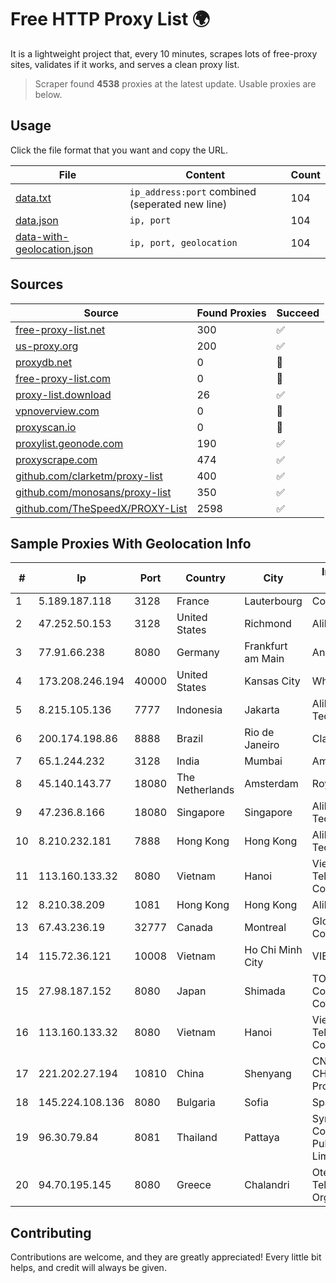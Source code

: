 
# Free HTTP Proxy List 🌍

It is a lightweight project that, every 10 minutes, scrapes lots of free-proxy sites, validates if it works, and serves a clean proxy list.


> Scraper found **4538** proxies at the latest update. Usable proxies are below.

## Usage

Click the file format that you want and copy the URL.


|File|Content|Count|
|----|-------|-----|
|[data.txt](https://raw.githubusercontent.com/themiralay/Proxy-List-World/master/data.txt)|`ip_address:port` combined (seperated new line)|104|
|[data.json](https://raw.githubusercontent.com/themiralay/Proxy-List-World/master/data.json)|`ip, port`|104|
|[data-with-geolocation.json](https://raw.githubusercontent.com/themiralay/Proxy-List-World/master/data-with-geolocation.json)|`ip, port, geolocation`|104|

## Sources

|Source|Found Proxies|Succeed|
|------|-------------|-------|
|[free-proxy-list.net](https://free-proxy-list.net)|300|✅|
|[us-proxy.org](https://www.us-proxy.org)|200|✅|
|[proxydb.net](http://proxydb.net)|0|🚫|
|[free-proxy-list.com](https://free-proxy-list.com/?page=&port=&type%5B%5D=http&type%5B%5D=https&up_time=0&search=Search)|0|🚫|
|[proxy-list.download](https://www.proxy-list.download/HTTP)|26|✅|
|[vpnoverview.com](https://vpnoverview.com/privacy/anonymous-browsing/free-proxy-servers)|0|🚫|
|[proxyscan.io](https://www.proxyscan.io)|0|🚫|
|[proxylist.geonode.com](https://proxylist.geonode.com/api/proxy-list?limit=300&page=1&sort_by=lastChecked&sort_type=desc&protocols=http,https)|190|✅|
|[proxyscrape.com](https://api.proxyscrape.com/v2/?request=displayproxies&protocol=http&timeout=10000&country=all&ssl=all&anonymity=all)|474|✅|
|[github.com/clarketm/proxy-list](https://raw.githubusercontent.com/clarketm/proxy-list/master/proxy-list-raw.txt)|400|✅|
|[github.com/monosans/proxy-list](https://raw.githubusercontent.com/monosans/proxy-list/main/proxies/http.txt)|350|✅|
|[github.com/TheSpeedX/PROXY-List](https://raw.githubusercontent.com/TheSpeedX/PROXY-List/master/http.txt)|2598|✅|


## Sample Proxies With Geolocation Info

|#|Ip|Port|Country|City|Internet Service Provider|
|-|--|----|-------|----|-------------------------|
|1|5.189.187.118|3128|France|Lauterbourg|Contabo GmbH|
|2|47.252.50.153|3128|United States|Richmond|Alibaba Cloud LLC|
|3|77.91.66.238|8080|Germany|Frankfurt am Main|Andrii Hrosh|
|4|173.208.246.194|40000|United States|Kansas City|WholeSale Internet|
|5|8.215.105.136|7777|Indonesia|Jakarta|Alibaba (US) Technology Co., Ltd.|
|6|200.174.198.86|8888|Brazil|Rio de Janeiro|Claro S.A|
|7|65.1.244.232|3128|India|Mumbai|Amazon.com|
|8|45.140.143.77|18080|The Netherlands|Amsterdam|RoyaleHosting BV|
|9|47.236.8.166|18080|Singapore|Singapore|Alibaba (US) Technology Co., Ltd.|
|10|8.210.232.181|7888|Hong Kong|Hong Kong|Alibaba (US) Technology Co., Ltd.|
|11|113.160.133.32|8080|Vietnam|Hanoi|VietNam Post and Telecom Corporation|
|12|8.210.38.209|1081|Hong Kong|Hong Kong|Alibaba.com LLC|
|13|67.43.236.19|32777|Canada|Montreal|GloboTech Communications|
|14|115.72.36.121|10008|Vietnam|Ho Chi Minh City|VIETELmetro|
|15|27.98.187.152|8080|Japan|Shimada|TOKAI Communications Corporation|
|16|113.160.133.32|8080|Vietnam|Hanoi|VietNam Post and Telecom Corporation|
|17|221.202.27.194|10810|China|Shenyang|CNC Group CHINA169 Liaoning Province Network|
|18|145.224.108.136|8080|Bulgaria|Sofia|SpaceX Starlink|
|19|96.30.79.84|8081|Thailand|Pattaya|Symphony Communication Public Company Limited|
|20|94.70.195.145|8080|Greece|Chalandri|Ote SA (Hellenic Telecommunications Organisation)|



## Contributing

Contributions are welcome, and they are greatly appreciated! Every
little bit helps, and credit will always be given.

